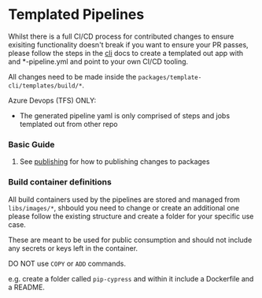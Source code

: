 # Templated Pipelines

Whilst there is a full CI/CD process for contributed changes to ensure exisiting functionality doesn't break if you want to ensure your PR passes, please follow the steps in the [cli](./cli.md) docs to create a templated out app with and *-pipeline.yml and point to your own CI/CD tooling.

All changes need to be made inside the `packages/template-cli/templates/build/*`. 

Azure Devops (TFS) ONLY:
  - The generated pipeline yaml is only comprised of steps and jobs templated out from other repo 

### Basic Guide 

<!-- Add more steps. -->

1. See [publishing](./publishing.md) for how to publishing changes to packages


### Build container definitions
All build containers used by the pipelines are stored and managed from `libs/images/*`, shbould you need to change or create an additional one please follow the existing structure and create a folder for your specific use case. 

These are meant to be used for public consumption and should not include any secrets or keys left in the container.

DO NOT use `COPY` or `ADD` commands.

e.g. create a folder called `pip-cypress` and within it include a Dockerfile and a README.
